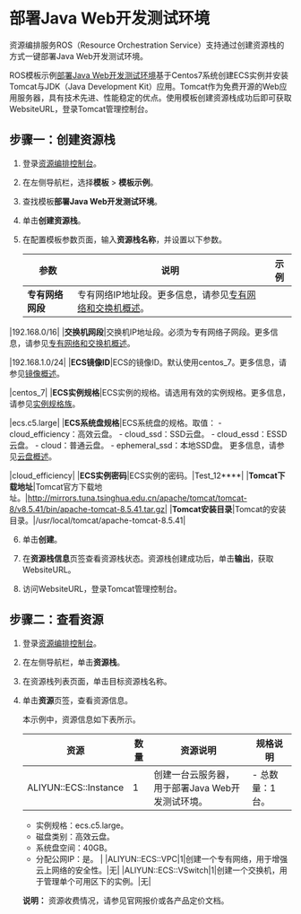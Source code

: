 # 部署Java Web开发测试环境

资源编排服务ROS（Resource Orchestration Service）支持通过创建资源栈的方式一键部署Java Web开发测试环境。

ROS模板示例[部署Java Web开发测试环境](https://rosnext.console.aliyun.com/cn-beijing/samples/Java_Web_Single_Instance)基于Centos7系统创建ECS实例并安装Tomcat与JDK（Java Development Kit）应用。Tomcat作为免费开源的Web应用服务器，具有技术先进、性能稳定的优点。使用模板创建资源栈成功后即可获取WebsiteURL，登录Tomcat管理控制台。

## 步骤一：创建资源栈

1.  登录[资源编排控制台](http://ros.console.aliyun.com)。

2.  在左侧导航栏，选择**模板** \> **模板示例**。

3.  查找模板**部署Java Web开发测试环境**。

4.  单击**创建资源栈**。

5.  在配置模板参数页面，输入**资源栈名称**，并设置以下参数。

    |参数|说明|示例|
    |--|--|--|
    |**专有网络网段**|专有网络IP地址段。更多信息，请参见[专有网络和交换机概述](/intl.zh-CN/专有网络和交换机/专有网络和交换机概述.md)。

|192.168.0/16|
    |**交换机网段**|交换机IP地址段。必须为专有网络子网段。更多信息，请参见[专有网络和交换机概述](/intl.zh-CN/专有网络和交换机/专有网络和交换机概述.md)。

|192.168.1.0/24|
    |**ECS镜像ID**|ECS的镜像ID。默认使用centos\_7。更多信息，请参见[镜像概述](/intl.zh-CN/镜像/镜像概述.md)。

|centos\_7|
    |**ECS实例规格**|ECS实例的规格。请选用有效的实例规格。更多信息，请参见[实例规格族](/intl.zh-CN/实例/实例规格族.md)。

|ecs.c5.large|
    |**ECS系统盘规格**|ECS系统盘的规格。取值：    -   cloud\_efficiency：高效云盘。
    -   cloud\_ssd：SSD云盘。
    -   cloud\_essd：ESSD云盘。
    -   cloud：普通云盘。
    -   ephemeral\_ssd：本地SSD盘。
更多信息，请参见[云盘概述](/intl.zh-CN/块存储/块存储介绍/云盘概述.md)。

|cloud\_efficiency|
    |**ECS实例密码**|ECS实例的密码。|Test\_12\*\*\*\*|
    |**Tomcat下载地址**|Tomcat官方下载地址。|http://mirrors.tuna.tsinghua.edu.cn/apache/tomcat/tomcat-8/v8.5.41/bin/apache-tomcat-8.5.41.tar.gz|
    |**Tomcat安装目录**|Tomcat的安装目录。|/usr/local/tomcat/apache-tomcat-8.5.41|

6.  单击**创建**。

7.  在**资源栈信息**页签查看资源栈状态。资源栈创建成功后，单击**输出**，获取WebsiteURL。

8.  访问WebsiteURL，登录Tomcat管理控制台。


## 步骤二：查看资源

1.  登录[资源编排控制台](http://ros.console.aliyun.com)。

2.  在左侧导航栏，单击**资源栈**。

3.  在资源栈列表页面，单击目标资源栈名称。

4.  单击**资源**页签，查看资源信息。

    本示例中，资源信息如下表所示。

    |资源|数量|资源说明|规格说明|
    |--|--|----|----|
    |ALIYUN::ECS::Instance|1|创建一台云服务器，用于部署Java Web开发测试环境。|    -   总数量：1台。
    -   实例规格：ecs.c5.large。
    -   磁盘类别：高效云盘。
    -   系统盘空间：40GB。
    -   分配公网IP：是。 |
    |ALIYUN::ECS::VPC|1|创建一个专有网络，用于增强云上网络的安全性。|无|
    |ALIYUN::ECS::VSwitch|1|创建一个交换机，用于管理单个可用区下的实例。|无|

    **说明：** 资源收费情况，请参见官网报价或各产品定价文档。


